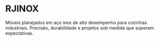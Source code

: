 # RJINOX
Móveis planejados em aço inox de alto desempenho para cozinhas industriais. Precisão, durabilidade e projetos sob medida que superam expectativas.
